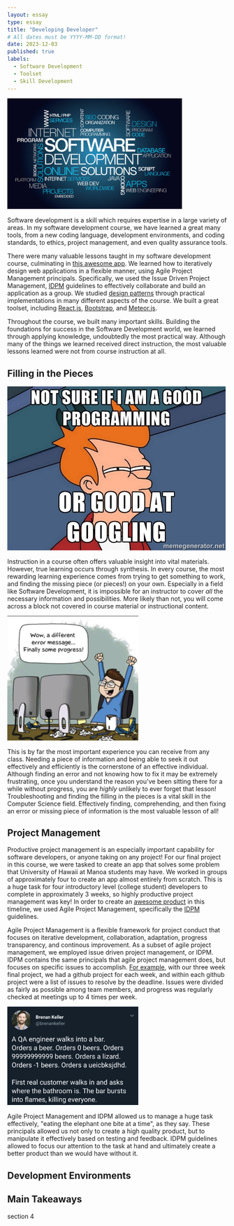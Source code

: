 ```yaml
---
layout: essay
type: essay
title: "Developing Developer"
# All dates must be YYYY-MM-DD format!
date: 2023-12-03
published: true
labels:
  - Software Development 
  - Toolset
  - Skill Development
---
```


<img width="400px" class="rounded float-start pe-4" src="../img/developing-dev/development-word-diagram.jpeg">

Software development is a skill which requires expertise in a large variety of areas. In my software development course, we have learned a great many tools, from a new coding language, development environments, and coding standards, to ethics, project management, and even quality assurance tools. 

There were many valuable lessons taught in my software development course, culminating in [this awesome app](). We learned how to iteratively design web applications in a flexible manner, using Agile Project Management principals. Specifically, we used the Issue Driven Project Management, [IDPM](https://courses.ics.hawaii.edu/ics314f23/morea/project-management/reading-guidelines-idpm.html) guidelines to effectively collaborate and build an application as a group. We studied [design patterns](https://sienner.github.io/essays/tessellation-for-creation.html) through practical implementations in many different aspects of the course. We built a great toolset, including [React.js](https://react.dev), [Bootstrap](https://sienner.github.io/essays/pull-up-by-bootstrap.html), and [Meteor.js](https://www.meteor.com). 

Throughout the course, we built many important skills. Building the foundations for success in the Software Development world, we learned through applying knowledge, undoubtedly the most practical way. Although many of the things we learned received direct instruction, the most valuable lessons learned were not from course instruction at all. 

## Filling in the Pieces  

<img width="500px" class="rounded float-end pe-4" src="../img/developing-dev/googling-meme.jpeg">

Instruction in a course often offers valuable insight into vital materials. However, true learning occurs through synthesis. In every course, the most rewarding learning experience comes from trying to get something to work, and finding the missing piece (or pieces!) on your own. Especially in a field like Software Development, it is impossible for an instructor to cover *all* the necessary information and possibilities. More likely than not, you will come across a block not covered in course material or instructional content. 

<img width="300px" class="rounded float-start pe-4" src="../img/developing-dev/error-progress.jpeg">

This is by far the most important experience you can receive from any class. Needing a piece of information and being able to seek it out effectively and efficiently is the cornerstone of an effective individual. Although finding an error and not knowing how to fix it may be extremely frustrating, once you understand the reason you've been sitting there for a while without progress, you are *highly* unlikely to ever forget that lesson! Troubleshooting and finding the filling in the pieces is a vital skill in the Computer Science field. Effectively finding, comprehending, and then fixing an error or missing piece of information is the most valuable lesson of all!

## Project Management

Productive project management is an especially important capability for software developers, or anyone taking on any project! For our final project in this course, we were tasked to create an app that solves some problem that University of Hawaii at Manoa students may have. We worked in groups of approximately four to create an app almost entirely from scratch. This is a huge task for four introductory level (college student) developers to complete in approximately 3 weeks, so highly productive project management was key! In order to create an [awesome product]() in this timeline, we used Agile Project Management, specifically the [IDPM](https://courses.ics.hawaii.edu/ics314f23/morea/project-management/reading-guidelines-idpm.html) guidelines. 

Agile Project Management is a flexible framework for project conduct that focuses on iterative development, collaboration, adaptation, progress transparency, and continous improvement. As a subset of agile project management, we employed issue driven project management, or IDPM. IDPM contains the same principals that agile project management does, but focuses on specific issues to accomplish. [For example](https://github.com/orgs/rainbows-gallery/projects/4), with our three week final project, we had a github project for each week, and within each github project were a list of issues to resolve by the deadline. Issues were divided as fairly as possible among team members, and progress was regularly checked at meetings up to 4 times per week. 

<img width="300px" class="rounded float-end pe-4" src="../img/developing-dev/testing-meme.png">

Agile Project Management and IDPM allowed us to manage a huge task effectively, "eating the elephant one bite at a time", as they say. These principals allowed us not only to create a high quality product, but to manipulate it effectively based on testing and feedback. IDPM guidelines allowed to focus our attention to the task at hand and ultimately create a better product than we would have without it.

## Development Environments



## Main Takeaways 
section 4
